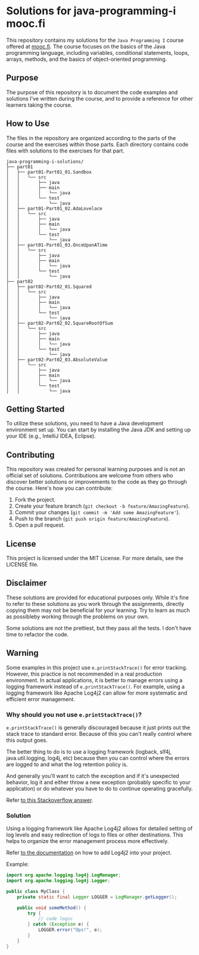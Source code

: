 # Solutions for java-programming-i mooc.fi

This repository contains my solutions for the `Java Programming I` course offered at [mooc.fi](https://www.mooc.fi/en/). The course focuses on the basics of the Java programming language, including variables, conditional statements, loops, arrays, methods, and the basics of object-oriented programming.

## Purpose

The purpose of this repository is to document the code examples and solutions I've written during the course, and to provide a reference for other learners taking the course.

## How to Use

The files in the repository are organized according to the parts of the course and the exercises within those parts. Each directory contains code files with solutions to the exercises for that part.

```plaintext
java-programming-i-solutions/
├── part01
│   ├── part01-Part01_01.Sandbox
│   │   └── src
│   │       ├── java
│   │       ├── main
│   │       │   └── java
│   │       └── test
│   │           └── java
│   ├── part01-Part01_02.AdaLovelace
│   │   └── src
│   │       ├── java
│   │       ├── main
│   │       │   └── java
│   │       └── test
│   │           └── java
│   ├── part01-Part01_03.OnceUponATime
│   │   └── src
│   │       ├── java
│   │       ├── main
│   │       │   └── java
│   │       └── test
│   │           └── java
├── part02
│   ├── part02-Part02_01.Squared
│   │   └── src
│   │       ├── java
│   │       ├── main
│   │       │   └── java
│   │       └── test
│   │           └── java
│   ├── part02-Part02_02.SquareRootOfSum
│   │   └── src
│   │       ├── java
│   │       ├── main
│   │       │   └── java
│   │       └── test
│   │           └── java
│   ├── part02-Part02_03.AbsoluteValue
│   │   └── src
│   │       ├── java
│   │       ├── main
│   │       │   └── java
│   │       └── test
│   │           └── java
```

## Getting Started
To utilize these solutions, you need to have a Java development environment set up. You can start by installing the Java JDK and setting up your IDE (e.g., IntelliJ IDEA, Eclipse).

## Contributing
This repository was created for personal learning purposes and is not an official set of solutions. Contributions are welcome from others who discover better solutions or improvements to the code as they go through the course. Here's how you can contribute:

1. Fork the project.
2. Create your feature branch (```git checkout -b feature/AmazingFeature```).
3. Commit your changes (```git commit -m 'Add some AmazingFeature'```).
4. Push to the branch (```git push origin feature/AmazingFeature```).
5. Open a pull request.

## License
This project is licensed under the MIT License. For more details, see the LICENSE file.

## Disclaimer
These solutions are provided for educational purposes only. While it's fine to refer to these solutions as you work through the assignments, directly copying them may not be beneficial for your learning. Try to learn as much as possibleby working through the problems on your own.

Some solutions are not the prettiest, but they pass all the tests. I don't have time to refactor the code.

## Warning

Some examples in this project use `e.printStackTrace()` for error tracking. However, this practice is not recommended in a real production environment. In actual applications, it is better to manage errors using a logging framework instead of `e.printStackTrace()`. For example, using a logging framework like Apache Log4j2 can allow for more systematic and efficient error management.

### Why should you not use `e.printStackTrace()`?

`e.printStackTrace()` is generally discouraged because it just prints out the stack trace to standard error. Because of this you can't really control where this output goes.

The better thing to do is to use a logging framework (logback, slf4j, java.util.logging, log4j, etc) because then you can control where the errors are logged to and what the log retention policy is.

And generally you'll want to catch the exception and if it's unexpected behavior, log it and either throw a new exception (probably specific to your application) or do whatever you have to do to continue operating gracefully.

Refer [to this Stackoverflow answer](https://stackoverflow.com/a/7470693).

### Solution

Using a logging framework like Apache Log4j2 allows for detailed setting of log levels and easy redirection of logs to files or other destinations. This helps to organize the error management process more effectively.

Refer [to the documentation](https://logging.apache.org/log4j/2.x/) on how to add Log4j2 into your project.

Example:

```java
import org.apache.logging.log4j.LogManager;
import org.apache.logging.log4j.Logger;

public class MyClass {
    private static final Logger LOGGER = LogManager.getLogger();

    public void someMethod() {
        try {
            // code logic
        } catch (Exception e) {
            LOGGER.error("Ops!", e);
        }
    }
}

